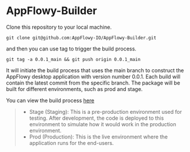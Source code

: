 # AppFlowy-Builder

Clone this repository to your local machine. 
```shell
git clone git@github.com:AppFlowy-IO/AppFlowy-Builder.git
```

and then you can use tag to trigger the build process. 
```shell
git tag -a 0.0.1_main && git push origin 0.0.1_main
```
It will initiate the build process that uses the main branch to construct the AppFlowy desktop application with version number 0.0.1. Each build will contain the latest commit from the specific branch. The package will be built for different environments, such as prod and stage.

You can view the build process [here](https://github.com/AppFlowy-IO/AppFlowy-Builder/actions)

> * Stage (Staging): This is a pre-production environment used for testing. After development, the code is deployed to this environment to simulate how it would work in the production environment.
> * Prod (Production): This is the live environment where the application runs for the end-users.